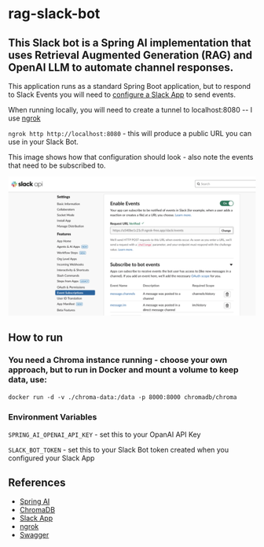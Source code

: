 # rag-slack-bot

## This Slack bot is a Spring AI implementation that uses Retrieval Augmented Generation (RAG) and OpenAI LLM to automate channel responses.

This application runs as a standard Spring Boot application, but to respond to Slack Events you will need to [configure a Slack App](https://api.slack.com/apps) to send events.

When running locally, you will need to create a tunnel to localhost:8080 -- I use [ngrok](https://ngrok.com/)

`ngrok http http://localhost:8080` - this will produce a public URL you can use in your Slack Bot.

This image shows how that configuration should look - also note the events that need to be subscribed to.

![alt text](slack-configuration.png)

## How to run

### You need a Chroma instance running - choose your own approach, but to run in Docker and mount a volume to keep data, use:

`docker run -d -v ./chroma-data:/data -p 8000:8000 chromadb/chroma`

### Environment Variables

`SPRING_AI_OPENAI_API_KEY` - set this to your OpanAI API Key

`SLACK_BOT_TOKEN` - set this to your Slack Bot token created when you configured your Slack App


## References

- [Spring AI](https://docs.spring.io/spring-ai/reference/index.html)
- [ChromaDB](https://www.trychroma.com/)
- [Slack App](https://api.slack.com/apps)
- [ngrok](https://ngrok.com/)
- [Swagger](http://localhost:8080/swagger-ui/index.html)